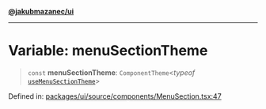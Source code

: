[**@jakubmazanec/ui**](../README.md)

---

# Variable: menuSectionTheme

> `const` **menuSectionTheme**: `ComponentTheme`\<_typeof_
> [`useMenuSectionTheme`](../functions/useMenuSectionTheme.md)\>

Defined in:
[packages/ui/source/components/MenuSection.tsx:47](https://github.com/jakubmazanec/tools/blob/4a8f82fa13ce52bb52e412e9ac98b543cce14fc2/packages/ui/source/components/MenuSection.tsx#L47)
